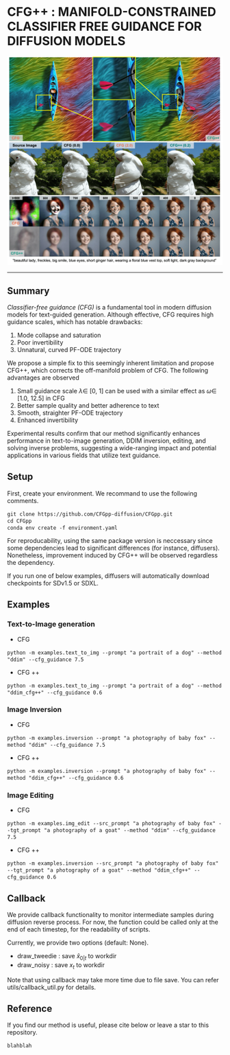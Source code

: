 # CFG++ : MANIFOLD-CONSTRAINED CLASSIFIER FREE GUIDANCE FOR DIFFUSION MODELS

![main figure](assets/main_test_v5.png)

---
## Summary

*Classifier-free guidance (CFG)* is a fundamental tool in modern diffusion models for text-guided generation. Although effective, CFG requires high guidance scales, which has notable drawbacks:

1. Mode collapse and saturation
2. Poor invertibility
3. Unnatural, curved PF-ODE trajectory

We propose a simple fix to this seemingly inherent limitation and propose CFG++, which corrects the off-manifold problem of CFG. The following advantages are observed

1. Small guidance scale $\lambda \in$ [0, 1] can be used with a similar effect as $\omega \in$ [1.0, 12.5] in CFG
2. Better sample quality and better adherence to text
3. Smooth, straighter PF-ODE trajectory
4. Enhanced invertibility

Experimental results confirm that our method significantly enhances performance in text-to-image generation, DDIM inversion, editing, and solving inverse problems, suggesting a wide-ranging impact and potential applications in various fields that utilize text guidance.

## Setup

First, create your environment. We recommand to use the following comments. 

```
git clone https://github.com/CFGpp-diffusion/CFGpp.git
cd CFGpp
conda env create -f environment.yaml
```

For reproducability, using the same package version is neccessary since some dependencies lead to significant differences (for instance, diffusers). Nonetheless, improvement induced by CFG++ will be observed regardless the dependency.

If you run one of below examples, diffusers will automatically download checkpoints for SDv1.5 or SDXL.


## Examples

### Text-to-Image generation

- CFG
```
python -m examples.text_to_img --prompt "a portrait of a dog" --method "ddim" --cfg_guidance 7.5
```

- CFG ++
```
python -m examples.text_to_img --prompt "a portrait of a dog" --method "ddim_cfg++" --cfg_guidance 0.6
```


### Image Inversion

- CFG
```
python -m examples.inversion --prompt "a photography of baby fox" --method "ddim" --cfg_guidance 7.5
```

- CFG ++
```
python -m examples.inversion --prompt "a photography of baby fox" --method "ddim_cfg++" --cfg_guidance 0.6
```

### Image Editing

- CFG
```
python -m examples.img_edit --src_prompt "a photography of baby fox" --tgt_prompt "a photography of a goat" --method "ddim" --cfg_guidance 7.5
```

- CFG ++
```
python -m examples.inversion --src_prompt "a photography of baby fox" --tgt_prompt "a photography of a goat" --method "ddim_cfg++" --cfg_guidance 0.6
```

## Callback

We provide callback functionality to monitor intermediate samples during diffusion reverse process. For now, the function could be called only at the end of each timestep, for the readability of scripts.

Currently, we provide two options (default: None).
- draw_tweedie : save $\hat x_{0|t}$ to workdir
- draw_noisy : save $x_t$ to workdir

Note that using callback may take more time due to file save. You can refer utils/callback_util.py for details.

## Reference
If you find our method is useful, please cite below or leave a star to this repository.

```
blahblah
```
